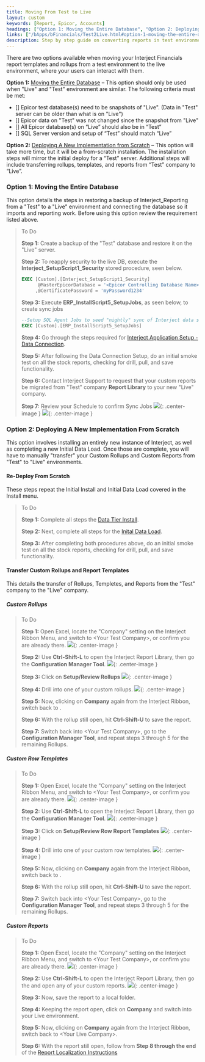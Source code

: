 ```yaml
---
title: Moving From Test to Live
layout: custom
keywords: [Report, Epicor, Accounts]
headings: ["Option 1: Moving the Entire Database", "Option 2: Deploying A New Implementation From Scratch", "Re-Deploy From Scratch", "Transfer Custom Rollups and Report Templates", "Custom Rollups", "Custom Row Templates", "Custom Reports"]
links: ["/bApps/bFinancials/Test2Live.html#option-1-moving-the-entire-database", "/bApps/bFinancials/Test2Live.html#option-2-deploying-a-new-implementation-from-scratch", "https://docs.gointerject.com/bApps/bFinancials/InitialDataLoad.html#steps-required-for-interject-application-setup---data-connection", "https://docs.gointerject.com/bApps/bFinancials/Technical-Install.html", "https://docs.gointerject.com/bApps/bFinancials/InitialDataLoad.html#begin-data-load", "https://docs.gointerject.com/bApps/bFinancials/Localize.html"]
description: Step by step guide on converting reports in test environments to reports in live environments.
---
```

There are two options available when moving your Interject Financials report templates and rollups from a test environment to the live environment, where your users can interact with them.

**Option 1:** [Moving the Entire Database](/bApps/bFinancials/Test2Live.html#option-1-moving-the-entire-database) – This option should only be used when "Live" and "Test" environment are similar. The following criteria must be met:

- [] Epicor test database(s) need to be snapshots of "Live". (Data in "Test" server can be older than what is on "Live") 
- [] Epicor data on "Test" was not changed since the snapshot from "Live" 
- [] All Epicor database(s) on “Live” should also be in “Test” 
- [] SQL Server version and setup of “Test” should match “Live”

**Option 2:** [Deploying A New Implementation from Scratch](/bApps/bFinancials/Test2Live.html#option-2-deploying-a-new-implementation-from-scratch) – This option will take more time, but it will be a from-scratch installation. The installation steps will mirror the initial deploy for a “Test” server.  Additional steps will include transferring rollups, templates, and reports from “Test” company to “Live”.   

### Option 1: Moving the Entire Database

This option details the steps in restoring a backup of Interject_Reporting from a "Test" to a "Live" environment and connecting the database so it imports and reporting work. Before using this option review the requirement listed above. 

> To Do
>
> **Step 1:** Create a backup of the "Test" database and restore it on the "Live" server.
>
> **Step 2:** To reapply security to the live DB, execute the **Interject_SetupScript1_Security** stored procedure, seen below.
> ```SQL
> EXEC [Custom].[Interject_SetupScript1_Security]
>       @MasterEpicorDatabase = '<Epicor Controlling Database Name>'
>      ,@CertificatePassword = 'myPassword1234'
> ```
> **Step 3:** Execute **ERP_InstallScript5_SetupJobs**, as seen below, to create sync jobs
> ```SQL
> --Setup SQL Agent Jobs to seed "nightly" sync of Interject data store
> EXEC [Custom].[ERP_InstallScript5_SetupJobs]
> ```
> **Step 4:** Go through the steps required for [Interject Application Setup - Data Connection](https://docs.gointerject.com/bApps/bFinancials/InitialDataLoad.html#steps-required-for-interject-application-setup---data-connection).
>
> **Step 5:** After following the Data Connection Setup, do an initial smoke test on all the stock reports, checking for drill, pull, and save functionality.
>
> **Step 6:** Contact Interject Support to request that your custom reports be migrated from "Test" company **Report Library** to your new "Live" company.
>
> **Step 7:** Review your Schedule to confirm Sync Jobs
> ![](/images/Config/SchedulerReportLib.png){: .center-image }
> ![](/images/Config/SchedulerTool.png){: .center-image }
>

### Option 2: Deploying A New Implementation From Scratch
This option involves installing an entirely new instance of Interject, as well as completing a new Initial Data Load. Once those are complete, you will have to manually "transfer" your Custom Rollups and Custom Reports from "Test" to "Live" environments.


#### Re-Deploy From Scratch
These steps repeat the Initial Install and Initial Data Load covered in the Install menu.  

> To Do
>
> **Step 1:** Complete all steps the [Data Tier Install](https://docs.gointerject.com/bApps/bFinancials/Technical-Install.html).
>
> **Step 2:** Next, complete all steps for the [Inital Data Load](https://docs.gointerject.com/bApps/bFinancials/InitialDataLoad.html#begin-data-load).
>
> **Step 3:** After completing both procedures above, do an initial smoke test on all the stock reports, checking for drill, pull, and save functionality.
>
> 

#### Transfer Custom Rollups and Report Templates

This details the transfer of Rollups, Templetes, and Reports from the "Test" company to the "Live" company. 

##### Custom Rollups

> To Do
>
> **Step 1:** Open Excel, locate the "Company" setting on the Interject Ribbon Menu, and switch to \<Your Test Company\>, or confirm you are already there. 
> ![](/images/Config/CompanyButton.png){: .center-image }
>
> **Step 2:** Use **Ctrl-Shift-L** to open the Interject Report Library, then go the **Configuration Manager Tool**.
> ![](/images/Config/ConfigMGR.png){: .center-image }
>
> **Step 3:** Click on **Setup/Review Rollups**
> ![](/images/Config/SetupRollups.png){: .center-image }
>
> **Step 4:** Drill into one of your custom rollups.
> ![](/images/Config/CustomRollup.png){: .center-image }
>
> **Step 5:** Now, clicking on **Company** again from the Interject Ribbon, switch back to <Your Live Company>.
>
> **Step 6:** With the rollup still open, hit **Ctrl-Shift-U** to save the report.
>
> **Step 7:** Switch back into \<Your Test Company\>, go to the **Configuration Manager Tool**, and repeat steps 3 through 5 for the remaining Rollups.
>
>

##### Custom Row Templates 

> To Do
>
> **Step 1:** Open Excel, locate the "Company" setting on the Interject Ribbon Menu, and switch to \<Your Test Company\>, or confirm you are already there. 
> ![](/images/Config/CompanyButton.png){: .center-image }
>
> **Step 2:** Use **Ctrl-Shift-L** to open the Interject Report Library, then go the **Configuration Manager Tool**.
> ![](/images/Config/ConfigMGR.png){: .center-image }
>
> **Step 3:** Click on **Setup/Review Row Report Templates**
> ![](/images/Config/SetupRowTemp.png){: .center-image }
>
> **Step 4:** Drill into one of your custom row templates.
> ![](/images/Config/CustomRowTemp.png){: .center-image }
>
> **Step 5:** Now, clicking on **Company** again from the Interject Ribbon, switch back to <Your Live Company>.
>
> **Step 6:** With the rollup still open, hit **Ctrl-Shift-U** to save the report.
>
> **Step 7:** Switch back into \<Your Test Company\>, go to the **Configuration Manager Tool**, and repeat steps 3 through 5 for the remaining Rollups.
>
>

##### Custom Reports 

> To Do
>
> **Step 1:** Open Excel, locate the "Company" setting on the Interject Ribbon Menu, and switch to \<Your Test Company\>, or confirm you are already there. 
> ![](/images/Config/CompanyButton.png){: .center-image }
>
> **Step 2:** Use **Ctrl-Shift-L** to open the Interject Report Library, then go the and open any of your custom reports.
> ![](/images/Config/OpenCustReport.png){: .center-image }
>
> **Step 3:** Now, save the report to a local folder.
>
> **Step 4:** Keeping the report open, click on **Company** and switch into your Live environment.
>
> **Step 5:** Now, clicking on **Company** again from the Interject Ribbon, switch back to \<Your Live Company\>.
>
> **Step 6:** With the report still open, follow from **Step 8 through the end** of the [Report Localization Instructions](https://docs.gointerject.com/bApps/bFinancials/Localize.html)
>
>
